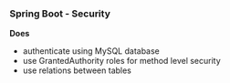 ### Spring Boot - Security

**Does**
- authenticate using MySQL database
- use GrantedAuthority roles for method level security
- use relations between tables